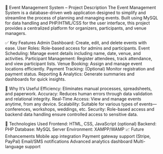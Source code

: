 📌 Event Management System – Project Description
The Event Management System is a database-driven web application designed to simplify and streamline the process of planning and managing events. Built using MySQL for data handling and PHP/HTML/CSS for the user interface, this project provides a centralized platform for organizers, participants, and venue managers.



✅ Key Features
Admin Dashboard: Create, edit, and delete events with ease.
User Roles: Role-based access for admins and participants.
Event Scheduling: Manage event details including name, date, venue, and activities.
Participant Management: Register attendees, track attendance, and view participant lists.
Venue Booking: Assign and manage event locations efficiently.
Payment Tracking: (Optional) Monitor registration and payment status.
Reporting & Analytics: Generate summaries and dashboards for quick insights.



🌟 Why It’s Useful
Efficiency: Eliminates manual processes, spreadsheets, and paperwork.
Accuracy: Reduces human errors through data validation and relational integrity.
Real-Time Access: View and manage events anytime, from any device.
Scalability: Suitable for various types of events—conferences, workshops, weddings, etc.
Security: Role-based access and backend data handling ensure controlled access to sensitive data.



🔧 Technologies Used
Frontend: HTML, CSS, JavaScript (optional)
Backend: PHP
Database: MySQL
Server Environment: XAMPP/WAMP
📈 Future Enhancements
Mobile app integration
Payment gateway support (Stripe, PayPal)
Email/SMS notifications
Advanced analytics dashboard
Multi-language support
